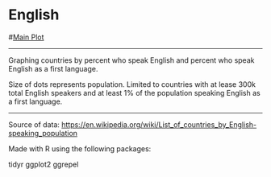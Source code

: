 # English

#[Main Plot](https://i.imgur.com/BMdKUQJ.png)

---

Graphing countries by percent who speak English and percent who speak English as a first language.

Size of dots represents population. Limited to countries with at lease 300k total English speakers and at least 1% of the population speaking English as a first language.

---

Source of data: https://en.wikipedia.org/wiki/List_of_countries_by_English-speaking_population

Made with R using the following packages:

tidyr
ggplot2
ggrepel

